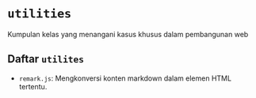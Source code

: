 # `utilities`
Kumpulan kelas yang menangani kasus khusus dalam pembangunan web

## Daftar `utilites`
- `remark.js`: Mengkonversi konten markdown dalam elemen HTML tertentu. 
